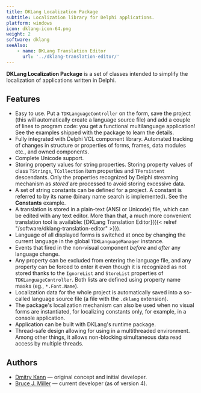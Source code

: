 ```yaml
---
title: DKLang Localization Package
subtitle: Localization library for Delphi applications.
platform: windows
icon: dklang-icon-64.png
weight: 2
software: dklang
seeAlso:
    - name: DKLang Translation Editor
      url: '../dklang-translation-editor/'
---
```


**DKLang Localization Package** is a set of classes intended to simplify the localization of applications written in Delphi.

## Features

* Easy to use. Put a `TDKLanguageController` on the form, save the project (this will automatically create a language source file) and add a couple of lines to program code: you get a functional multilanguage application! See the examples shipped with the package to learn the details.
* Fully integrated with Delphi VCL component library. Automated tracking of changes in structure or properties of forms, frames, data modules etc., and owned components.
* Complete Unicode support.
* Storing property values for string properties. Storing property values of class `TStrings`, `TCollection` item properties and `TPersistent` descendants. Only the properties recognized by Delphi streaming mechanism as *stored* are processed to avoid storing excessive data.
* A set of string constants can be defined for a project. A constant is referred to by its name (binary name search is implemented). See the <b>Constants</b> example.
* A translation is stored in a plain-text (ANSI or Unicode) file, which can be edited with any text editor. More than that, a much more convenient translation tool is available: [DKLang Translation Editor]({{< relref "/software/dklang-translation-editor" >}}).
* Language of all displayed forms is switched at once by changing the current language in the global `TDKLanguageManager` instance.
* Events that fired in the non-visual component *before* and *after* any language change.
* Any property can be excluded from entering the language file, and any property can be forced to enter it even though it is recognized as not stored thanks to the `IgnoreList` and `StoreList` properties of `TDKLanguageController`. Both lists are defined using property name masks (eg., `*.Font.Name`).
* Localization data for the whole project is automatically saved into a so-called language source file (a file with the `.dklang` extension).
* The package's localization mechanism can also be used when no visual forms are instantiated, for localizing constants only, for example, in a console application.
* Application can be built with DKLang's runtime package.
* Thread-safe design allowing for using in a multithreaded environment. Among other things, it allows non-blocking simultaneous data read access by multiple threads.

## Authors

* [Dmitry Kann](https://yktoo.com/) — original concept and initial developer.
* [Bruce J. Miller](http://rules-of-thumb.com/) — current developer (as of version 4).
